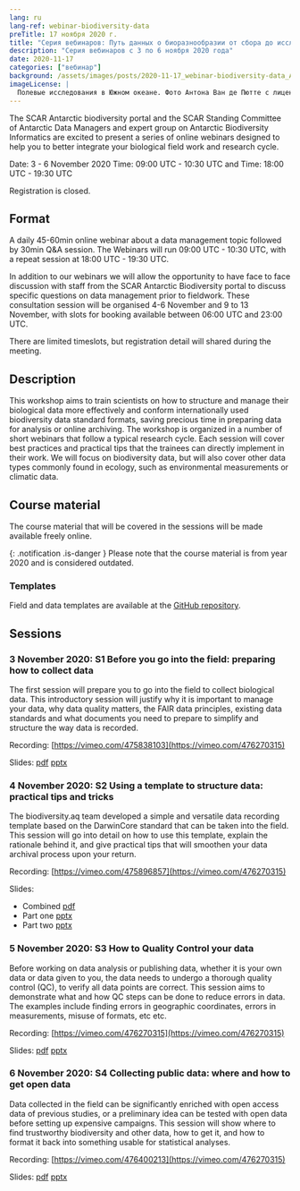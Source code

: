 ```yaml
---
lang: ru
lang-ref: webinar-biodiversity-data
preTitle: 17 ноября 2020 г.
title: "Серия вебинаров: Путь данных о биоразнообразии от сбора до исследования"
description: "Серия вебинаров с 3 по 6 ноября 2020 года"
date: 2020-11-17
categories: ["вебинар"]
background: /assets/images/posts/2020-11-17_webinar-biodiversity-data_AVdP_SCAR_0201_TvSxEb7.jpg
imageLicense: |
  Полевые исследования в Южном океане. Фото Антона Ван де Пютте с лицензией [CC BY-NC 4.0](https://creativecommons.org/licenses/by-nc/4.0/)
---
```


The SCAR Antarctic biodiversity portal and the SCAR Standing Committee of Antarctic Data Managers and expert group on Antarctic Biodiversity Informatics are excited to present a series of online webinars designed to help you to better integrate your biological field work and research cycle.

Date: 3 - 6 November 2020
Time: 09:00 UTC - 10:30 UTC and Time: 18:00 UTC - 19:30 UTC

Registration is closed.

## Format

A daily 45-60min online webinar about a data management topic followed by 30min Q&A session. The Webinars will run 09:00 UTC - 10:30 UTC, with a repeat session at 18:00 UTC - 19:30 UTC.

In addition to our webinars we will allow the opportunity to have face to face discussion with staff from the SCAR Antarctic Biodiversity portal to discuss specific questions on data management prior to fieldwork. These consultation session will be organised 4-6 November and 9 to 13 November, with slots for booking available between 06:00 UTC and 23:00 UTC.

There are limited timeslots, but registration detail will shared during the meeting.

## Description

This workshop aims to train scientists on how to structure and manage their biological data more effectively and conform internationally used biodiversity data standard formats, saving precious time in preparing data for analysis or online archiving. The workshop is organized in a number of short webinars that follow a typical research cycle. Each session will cover best practices and practical tips that the trainees can directly implement in their work. We will focus on biodiversity data, but will also cover other data types commonly found in ecology, such as environmental measurements or climatic data.

## Course material

The course material that will be covered in the sessions will be made available freely online.

{: .notification .is-danger } 
Please note that the course material is from year 2020 and is considered outdated.

### Templates

Field and data templates are available at the [GitHub repository](https://github.com/biodiversity-aq/data-mgt-templates).


## Sessions

### 3 November 2020: S1 Before you go into the field: preparing how to collect data

The first session will prepare you to go into the field to collect biological data. This introductory session will justify why it is important to manage your data, why data quality matters, the FAIR data principles, existing data standards and what documents you need to prepare to simplify and structure the way data is recorded.

Recording: [https://vimeo.com/475838103](https://vimeo.com/476270315)

Slides: [pdf](https://nextcloud.bebif.be/s/psR5YXWHYyAdRBe) [pptx](https://nextcloud.bebif.be/s/p87Mbcfit5D6pdg)

### 4 November 2020: S2 Using a template to structure data: practical tips and tricks

The biodiversity.aq team developed a simple and versatile data recording template based on the DarwinCore standard that can be taken into the field. This session will go into detail on how to use this template, explain the rationale behind it, and give practical tips that will smoothen your data archival process upon your return.

Recording: [https://vimeo.com/475896857](https://vimeo.com/476270315)

Slides:

- Combined [pdf](https://nextcloud.bebif.be/s/9LadeECLpTD2N9e)
- Part one [pptx](https://nextcloud.bebif.be/s/x4TS7MFYTxDeeqg)
- Part two [pptx](https://nextcloud.bebif.be/s/8rqjRiMa7KR5Cib)

### 5 November 2020: S3 How to Quality Control your data

Before working on data analysis or publishing data, whether it is your own data or data given to you, the data needs to undergo a thorough quality control (QC), to verify all data points are correct. This session aims to demonstrate what and how QC steps can be done to reduce errors in data. The examples include finding errors in geographic coordinates, errors in measurements, misuse of formats, etc etc.


Recording: [https://vimeo.com/476270315](https://vimeo.com/476270315)

Slides: [pdf](https://nextcloud.bebif.be/s/Xfgc59Dz6MX76j5) [pptx](https://nextcloud.bebif.be/s/Gs4KC45djYoLmxb)

### 6 November 2020: S4 Collecting public data: where and how to get open data

Data collected in the field can be significantly enriched with open access data of previous studies, or a preliminary idea can be tested with open data before setting up expensive campaigns. This session will show where to find trustworthy biodiversity and other data, how to get it, and how to format it back into something usable for statistical analyses.


Recording: [https://vimeo.com/476400213](https://vimeo.com/476270315)

Slides: [pdf](https://nextcloud.bebif.be/s/FSDpT6aWC4NT8gZ) [pptx](https://nextcloud.bebif.be/s/Zgg7KAPwxH3pwbZ)
